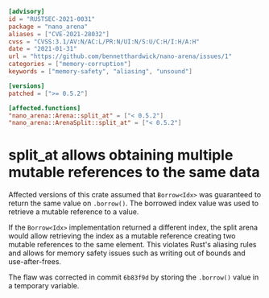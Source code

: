 ```toml
[advisory]
id = "RUSTSEC-2021-0031"
package = "nano_arena"
aliases = ["CVE-2021-28032"]
cvss = "CVSS:3.1/AV:N/AC:L/PR:N/UI:N/S:U/C:H/I:H/A:H"
date = "2021-01-31"
url = "https://github.com/bennetthardwick/nano-arena/issues/1"
categories = ["memory-corruption"]
keywords = ["memory-safety", "aliasing", "unsound"]

[versions]
patched = [">= 0.5.2"]

[affected.functions]
"nano_arena::Arena::split_at" = ["< 0.5.2"]
"nano_arena::ArenaSplit::split_at" = ["< 0.5.2"]
```

# split_at allows obtaining multiple mutable references to the same data

Affected versions of this crate assumed that `Borrow<Idx>` was guaranteed to
return the same value on `.borrow()`. The borrowed index value was used to
retrieve a mutable reference to a value.

If the `Borrow<Idx>` implementation returned a different index, the split arena
would allow retrieving the index as a mutable reference creating two mutable
references to the same element. This violates Rust's aliasing rules and allows
for memory safety issues such as writing out of bounds and use-after-frees.

The flaw was corrected in commit `6b83f9d` by storing the `.borrow()` value in
a temporary variable.

